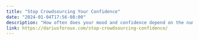 ```yaml
---
title: "Stop Crowdsourcing Your Confidence"
date: "2024-01-04T17:56-08:00"
description: "How often does your mood and confidence depend on the number of likes you get on Facebook, Twitter, or any other place that has social currency? Stop that."
link: https://dariusforoux.com/stop-crowdsourcing-confidence/
---
```

